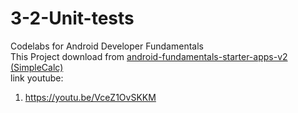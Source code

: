 # 3-2-Unit-tests
Codelabs for Android Developer Fundamentals <br>
This Project download from [android-fundamentals-starter-apps-v2 (SimpleCalc)](https://github.com/google-developer-training/android-fundamentals-starter-apps-v2/tree/master/SimpleCalc) <br>
link youtube:
1. https://youtu.be/VceZ1OvSKKM
